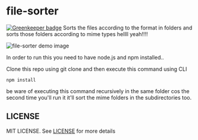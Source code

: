# file-sorter

[![Greenkeeper badge](https://badges.greenkeeper.io/abdulhannanali/file-sorter.svg)](https://greenkeeper.io/)
Sorts the files according to the format in folders and sorts those folders according to mime types hellll yeah!!!!

![file-sorter demo image](http://i.imgur.com/VSDLKI6.png)

In order to run this you need to have node.js and npm installed..

Clone this repo using git clone and then execute this command using CLI
```
npm install
```

be ware of executing this command recursively in the same folder cos the second time you'll run it it'll sort the mime folders
in the subdirectories too. 

## LICENSE
MIT LICENSE. See [LICENSE](LICENSE) for more details
